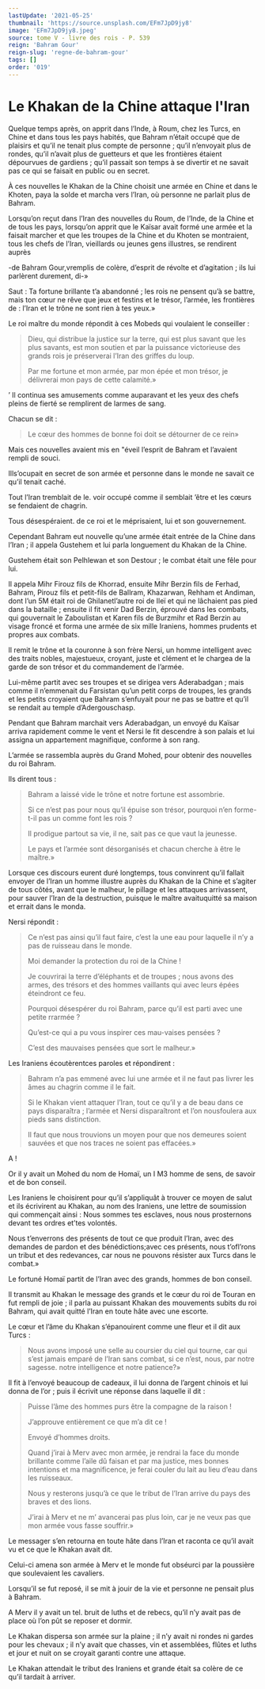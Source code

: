```yaml
---
lastUpdate: '2021-05-25'
thumbnail: 'https://source.unsplash.com/EFm7JpD9jy8'
image: 'EFm7JpD9jy8.jpeg'
source: tome V - livre des rois - P. 539
reign: 'Bahram Gour'
reign-slug: 'regne-de-bahram-gour'
tags: []
order: '019'
---
```


# Le Khakan de la Chine attaque l'Iran

Quelque temps après, on apprit dans l’Inde, à Roum, chez les Turcs, en Chine et dans tous les pays habités, que Bahram n’était occupé que de plaisirs et qu’il ne tenait plus compte de personne ; qu’il n’envoyait plus de rondes, qu’il n’avait plus de guetteurs et que les frontières étaient dépourvues de gardiens ; qu’il passait son temps à se divertir et ne savait pas ce qui se faisait en public ou en secret.

À ces nouvelles le Khakan de la Chine choisit une armée en Chine et dans le Khoten, paya la solde et marcha vers l’Iran, où personne ne parlait plus de Bahram.

Lorsqu’on reçut dans l’Iran des nouvelles du Roum, de l’Inde, de la Chine et de tous les pays, lorsqu’on apprit que le Kaïsar avait formé une armée et la faisait marcher et que les troupes de la Chine et du Khoten se montraient, tous les chefs de l’Iran, vieillards ou jeunes gens illustres, se rendirent auprès

-de Bahram Gour,vremplis de colère, d’esprit de révolte et d’agitation ; ils lui parlèrent durement, di-»

Saut : Ta fortune brillante t’a abandonné ; les rois ne pensent qu’à se battre, mais ton cœur ne rêve que jeux et festins et le trésor, l’armée, les frontières de : l’Iran et le trône ne sont rien à tes yeux.»

Le roi maître du monde répondit à ces Mobeds qui voulaient le conseiller :

> Dieu, qui distribue la justice sur la terre, qui est plus savant que les plus savants, est mon soutien et par la puissance victorieuse des grands rois je préserverai l’Iran des griffes du loup.
>
> Par me fortune et mon armée, par mon épée et mon trésor, je délivrerai mon pays de cette calamité.»

’ Il continua ses amusements comme auparavant et les yeux des chefs pleins de fierté se remplirent de larmes de sang.

Chacun se dit :

> Le cœur des hommes de bonne foi doit se détourner de ce rein»

Mais ces nouvelles avaient mis en "éveil l’esprit de Bahram et l’avaient rempli de souci.

Ills’ocupait en secret de son armée et personne dans le monde ne savait ce qu’il tenait caché.

Tout l’Iran tremblait de le. voir occupé comme il semblait ’être et les cœurs se fendaient de chagrin.

Tous désespéraient. de ce roi et le méprisaient, lui et son gouvernement.

Cependant Bahram eut nouvelle qu’une armée était entrée de la Chine dans l’Iran ; il appela Gustehem et lui parla longuement du Khakan de la Chine.

Gustehem était son Pelhlewan et son Destour ; le combat était une fêle pour lui.

Il appela Mihr Firouz fils de Khorrad, ensuite Mihr Berzin fils de Ferhad, Bahram, Pirouz fils et petit-fils de Ballram, Khazarwan, Rehham et Andiman, dont l’un 5M était roi de Ghilanetl’autre roi de Ileï et qui ne lâchaient pas pied dans la bataille ; ensuite il fit venir Dad Berzin, éprouvé dans les combats, qui gouvernait le Zaboulistan et Karen fils de Burzmihr et Rad Berzin au visage froncé et forma une armée de six mille Iraniens, hommes prudents et propres aux combats.

Il remit le trône et la couronne à son frère Nersi, un homme intelligent avec des traits nobles, majestueux, croyant, juste et clément et le chargea de la garde de son trésor et du commandement de l’armée.

Lui-même partit avec ses troupes et se dirigea vers Aderabadgan ; mais comme il n’emmenait du Farsistan qu’un petit corps de troupes, les grands et les petits croyaient que Bahram s’enfuyait pour ne pas se battre et qu’il se rendait au temple d’Adergouschasp.

Pendant que Bahram marchait vers Aderabadgan, un envoyé du Kaïsar arriva rapidement comme le vent et Nersi le fit descendre à son palais et lui assigna un appartement magnifique, conforme à son rang.

L’armée se rassembla auprès du Grand Mohed, pour obtenir des nouvelles du roi Bahram.

Ils dirent tous :

> Bahram a laissé vide le trône et notre fortune est assombrie.
>
> Si ce n’est pas pour nous qu’il épuise son trésor, pourquoi n’en forme-t-il pas un comme font les rois ?
>
> Il prodigue partout sa vie, il ne, sait pas ce que vaut la jeunesse.
>
> Le pays et l’armée sont désorganisés et chacun cherche à être le maître.»

Lorsque ces discours eurent duré longtemps, tous convinrent qu’il fallait envoyer de l’Iran un homme illustre auprès du Khakan de la Chine et s’agiter de tous côtés, avant que le malheur, le pillage et les attaques arrivassent, pour sauver l’Iran de la destruction, puisque le maître avaituquitté sa maison et errait dans le monda.

Nersi répondit :

> Ce n’est pas ainsi qu’il faut faire, c’est la une eau pour laquelle il n’y a pas de ruisseau dans le monde.
>
> Moi demander la protection du roi de la Chine !
>
> Je couvrirai la terre d’éléphants et de troupes ; nous avons des armes, des trésors et des hommes vaillants qui avec leurs épées éteindront ce feu.
>
> Pourquoi désespérer du roi Bahram, parce qu’il est parti avec une petite rrarmée ?
>
> Qu’est-ce qui a pu vous inspirer ces mau-vaises pensées ?
>
> C’est des mauvaises pensées que sort le malheur.»

Les Iraniens écoutèrentces paroles et répondirent :

> Bahram n’a pas emmené avec lui une armée et il ne faut pas livrer les âmes au chagrin comme il le fait.
>
> Si le Khakan vient attaquer l’Iran, tout ce qu’il y a de beau dans ce pays disparaîtra ; l’armée et Nersi disparaîtront et l’on nousfoulera aux pieds sans distinction.
>
> Il faut que nous trouvions un moyen pour que nos demeures soient sauvées et que nos traces ne soient pas effacées.»

A !

Or il y avait un Mohed du nom de Homaï, un I M3 homme de sens, de savoir et de bon conseil.

Les Iraniens le choisirent pour qu’il s’appliquât à trouver ce moyen de salut et ils écrivirent au Khakan, au nom des Iraniens, une lettre de soumission qui commençait ainsi : Nous sommes tes esclaves, nous nous prosternons devant tes ordres et’tes volontés.

Nous t’enverrons des présents de tout ce que produit l’Iran, avec des demandes de pardon et des bénédictions;avec ces présents, nous t’ofl’rons un tribut et des redevances, car nous ne pouvons résister aux Turcs dans le combat.»

Le fortuné Homaï partit de l’Iran avec des grands, hommes de bon conseil.

Il transmit au Khakan le message des grands et le cœur du roi de Touran en fut rempli de joie ; il parla au puissant Khakan des mouvements subits du roi Bahram, qui avait quitté l’Iran en toute hâte avec une escorte.

Le cœur et l’âme du Khakan s’épanouirent comme une fleur et il dit aux Turcs :

> Nous avons imposé une selle au coursier du ciel qui tourne, car qui s’est jamais emparé de l’Iran sans combat, si ce n’est, nous, par notre sagesse. notre intelligence et notre patience?»

Il fit à l’envoyé beaucoup de cadeaux, il lui donna de l’argent chinois et lui donna de l’or ; puis il écrivit une réponse dans laquelle il dit :

> Puisse l’âme des hommes purs être la compagne de la raison !
>
> J’approuve entièrement ce que m’a dit ce !
>
> Envoyé d’hommes droits.
>
> Quand j’irai à Merv avec mon armée, je rendrai la face du monde brillante comme l’aile dû faisan et par ma justice, mes bonnes intentions et ma magnificence, je ferai couler du lait au lieu d’eau dans les ruisseaux.
>
> Nous y resterons jusqu’à ce que le tribut de l’Iran arrive du pays des braves et des lions.
>
> J’irai à Merv et ne m’ avancerai pas plus loin, car je ne veux pas que mon armée vous fasse souffrir.»

Le messager s’en retourna en toute hâte dans l’Iran et raconta ce qu’il avait vu et ce que le Khakan avait dit.

Celui-ci amena son armée à Merv et le monde fut obséurci par la poussière que soulevaient les cavaliers.

Lorsqu’il se fut reposé, il se mit à jouir de la vie et personne ne pensait plus à Bahram.

A Merv il y avait un tel. bruit de luths et de rebecs, qu’il n’y avait pas de place où l’on pût se reposer et dormir.

Le Khakan dispersa son armée sur la plaine ; il n’y avait ni rondes ni gardes pour les chevaux ; il n’y avait que chasses, vin et assemblées, flûtes et luths et jour et nuit on se croyait garanti contre une attaque.

Le Khakan attendait le tribut des Iraniens et grande était sa colère de ce qu’il tardait à arriver.
